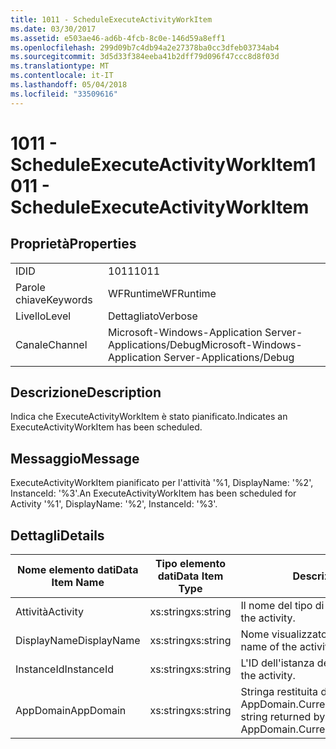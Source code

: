 ```yaml
---
title: 1011 - ScheduleExecuteActivityWorkItem
ms.date: 03/30/2017
ms.assetid: e503ae46-ad6b-4fcb-8c0e-146d59a8eff1
ms.openlocfilehash: 299d09b7c4db94a2e27378ba0cc3dfeb03734ab4
ms.sourcegitcommit: 3d5d33f384eeba41b2dff79d096f47ccc8d8f03d
ms.translationtype: MT
ms.contentlocale: it-IT
ms.lasthandoff: 05/04/2018
ms.locfileid: "33509616"
---
```

# <a name="1011---scheduleexecuteactivityworkitem"></a><span data-ttu-id="2cae6-102">1011 - ScheduleExecuteActivityWorkItem</span><span class="sxs-lookup"><span data-stu-id="2cae6-102">1011 - ScheduleExecuteActivityWorkItem</span></span>
## <a name="properties"></a><span data-ttu-id="2cae6-103">Proprietà</span><span class="sxs-lookup"><span data-stu-id="2cae6-103">Properties</span></span>  
  
|||  
|-|-|  
|<span data-ttu-id="2cae6-104">ID</span><span class="sxs-lookup"><span data-stu-id="2cae6-104">ID</span></span>|<span data-ttu-id="2cae6-105">1011</span><span class="sxs-lookup"><span data-stu-id="2cae6-105">1011</span></span>|  
|<span data-ttu-id="2cae6-106">Parole chiave</span><span class="sxs-lookup"><span data-stu-id="2cae6-106">Keywords</span></span>|<span data-ttu-id="2cae6-107">WFRuntime</span><span class="sxs-lookup"><span data-stu-id="2cae6-107">WFRuntime</span></span>|  
|<span data-ttu-id="2cae6-108">Livello</span><span class="sxs-lookup"><span data-stu-id="2cae6-108">Level</span></span>|<span data-ttu-id="2cae6-109">Dettagliato</span><span class="sxs-lookup"><span data-stu-id="2cae6-109">Verbose</span></span>|  
|<span data-ttu-id="2cae6-110">Canale</span><span class="sxs-lookup"><span data-stu-id="2cae6-110">Channel</span></span>|<span data-ttu-id="2cae6-111">Microsoft-Windows-Application Server-Applications/Debug</span><span class="sxs-lookup"><span data-stu-id="2cae6-111">Microsoft-Windows-Application Server-Applications/Debug</span></span>|  
  
## <a name="description"></a><span data-ttu-id="2cae6-112">Descrizione</span><span class="sxs-lookup"><span data-stu-id="2cae6-112">Description</span></span>  
 <span data-ttu-id="2cae6-113">Indica che ExecuteActivityWorkItem è stato pianificato.</span><span class="sxs-lookup"><span data-stu-id="2cae6-113">Indicates an ExecuteActivityWorkItem has been scheduled.</span></span>  
  
## <a name="message"></a><span data-ttu-id="2cae6-114">Messaggio</span><span class="sxs-lookup"><span data-stu-id="2cae6-114">Message</span></span>  
 <span data-ttu-id="2cae6-115">ExecuteActivityWorkItem pianificato per l'attività '%1, DisplayName: '%2', InstanceId: '%3'.</span><span class="sxs-lookup"><span data-stu-id="2cae6-115">An ExecuteActivityWorkItem has been scheduled for Activity '%1', DisplayName: '%2', InstanceId: '%3'.</span></span>  
  
## <a name="details"></a><span data-ttu-id="2cae6-116">Dettagli</span><span class="sxs-lookup"><span data-stu-id="2cae6-116">Details</span></span>  
  
|<span data-ttu-id="2cae6-117">Nome elemento dati</span><span class="sxs-lookup"><span data-stu-id="2cae6-117">Data Item Name</span></span>|<span data-ttu-id="2cae6-118">Tipo elemento dati</span><span class="sxs-lookup"><span data-stu-id="2cae6-118">Data Item Type</span></span>|<span data-ttu-id="2cae6-119">Descrizione</span><span class="sxs-lookup"><span data-stu-id="2cae6-119">Description</span></span>|  
|--------------------|--------------------|-----------------|  
|<span data-ttu-id="2cae6-120">Attività</span><span class="sxs-lookup"><span data-stu-id="2cae6-120">Activity</span></span>|<span data-ttu-id="2cae6-121">xs:string</span><span class="sxs-lookup"><span data-stu-id="2cae6-121">xs:string</span></span>|<span data-ttu-id="2cae6-122">Il nome del tipo di attività.</span><span class="sxs-lookup"><span data-stu-id="2cae6-122">The type name of the activity.</span></span>|  
|<span data-ttu-id="2cae6-123">DisplayName</span><span class="sxs-lookup"><span data-stu-id="2cae6-123">DisplayName</span></span>|<span data-ttu-id="2cae6-124">xs:string</span><span class="sxs-lookup"><span data-stu-id="2cae6-124">xs:string</span></span>|<span data-ttu-id="2cae6-125">Nome visualizzato dell'attività.</span><span class="sxs-lookup"><span data-stu-id="2cae6-125">The display name of the activity.</span></span>|  
|<span data-ttu-id="2cae6-126">InstanceId</span><span class="sxs-lookup"><span data-stu-id="2cae6-126">InstanceId</span></span>|<span data-ttu-id="2cae6-127">xs:string</span><span class="sxs-lookup"><span data-stu-id="2cae6-127">xs:string</span></span>|<span data-ttu-id="2cae6-128">L'ID dell'istanza dell'attività.</span><span class="sxs-lookup"><span data-stu-id="2cae6-128">The instance id of the activity.</span></span>|  
|<span data-ttu-id="2cae6-129">AppDomain</span><span class="sxs-lookup"><span data-stu-id="2cae6-129">AppDomain</span></span>|<span data-ttu-id="2cae6-130">xs:string</span><span class="sxs-lookup"><span data-stu-id="2cae6-130">xs:string</span></span>|<span data-ttu-id="2cae6-131">Stringa restituita da AppDomain.CurrentDomain.FriendlyName.</span><span class="sxs-lookup"><span data-stu-id="2cae6-131">The string returned by AppDomain.CurrentDomain.FriendlyName.</span></span>|
